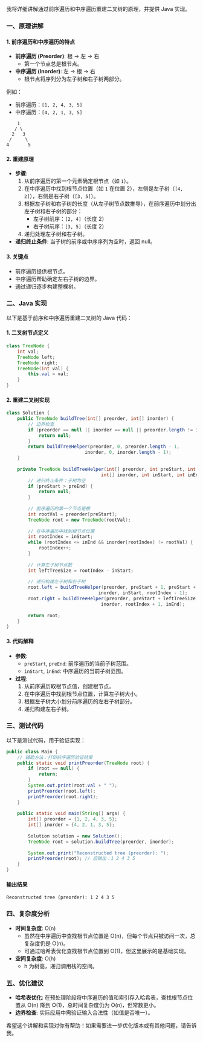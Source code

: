 我将详细讲解通过前序遍历和中序遍历重建二叉树的原理，并提供 Java 实现。

### 一、原理讲解

#### 1. 前序遍历和中序遍历的特点
- **前序遍历 (Preorder)**: 根 -> 左 -> 右
    - 第一个节点总是根节点。
- **中序遍历 (Inorder)**: 左 -> 根 -> 右
    - 根节点将序列分为左子树和右子树两部分。

例如：
- 前序遍历：`[1, 2, 4, 3, 5]`
- 中序遍历：`[4, 2, 1, 3, 5]`
```
    1
   / \
  2   3
 /     \
4       5
```

#### 2. 重建原理
- **步骤**:
    1. 从前序遍历的第一个元素确定根节点（如 `1`）。
    2. 在中序遍历中找到根节点位置（如 `1` 在位置 2），左侧是左子树（`[4, 2]`），右侧是右子树（`[3, 5]`）。
    3. 根据左子树和右子树的长度（从左子树节点数推导），在前序遍历中划分出左子树和右子树的部分：
        - 左子树前序：`[2, 4]`（长度 2）
        - 右子树前序：`[3, 5]`（长度 2）
    4. 递归处理左子树和右子树。
- **递归终止条件**: 当子树的前序或中序序列为空时，返回 null。

#### 3. 关键点
- 前序遍历提供根节点。
- 中序遍历帮助确定左右子树的边界。
- 通过递归逐步构建整棵树。

### 二、Java 实现

以下是基于前序和中序遍历重建二叉树的 Java 代码：

#### 1. 二叉树节点定义
```java
class TreeNode {
    int val;
    TreeNode left;
    TreeNode right;
    TreeNode(int val) {
        this.val = val;
    }
}
```

#### 2. 重建二叉树实现
```java
class Solution {
    public TreeNode buildTree(int[] preorder, int[] inorder) {
        // 边界检查
        if (preorder == null || inorder == null || preorder.length != inorder.length) {
            return null;
        }
        return buildTreeHelper(preorder, 0, preorder.length - 1, 
                             inorder, 0, inorder.length - 1);
    }
    
    private TreeNode buildTreeHelper(int[] preorder, int preStart, int preEnd,
                                   int[] inorder, int inStart, int inEnd) {
        // 递归终止条件：子树为空
        if (preStart > preEnd) {
            return null;
        }
        
        // 前序遍历的第一个节点是根
        int rootVal = preorder[preStart];
        TreeNode root = new TreeNode(rootVal);
        
        // 在中序遍历中找到根节点位置
        int rootIndex = inStart;
        while (rootIndex <= inEnd && inorder[rootIndex] != rootVal) {
            rootIndex++;
        }
        
        // 计算左子树节点数
        int leftTreeSize = rootIndex - inStart;
        
        // 递归构建左子树和右子树
        root.left = buildTreeHelper(preorder, preStart + 1, preStart + leftTreeSize,
                                  inorder, inStart, rootIndex - 1);
        root.right = buildTreeHelper(preorder, preStart + leftTreeSize + 1, preEnd,
                                   inorder, rootIndex + 1, inEnd);
        
        return root;
    }
}
```

#### 3. 代码解释
- **参数**:
    - `preStart`, `preEnd`: 前序遍历的当前子树范围。
    - `inStart`, `inEnd`: 中序遍历的当前子树范围。
- **过程**:
    1. 从前序遍历取根节点值，创建根节点。
    2. 在中序遍历中找到根节点位置，计算左子树大小。
    3. 根据左子树大小划分前序遍历的左右子树部分。
    4. 递归构建左右子树。

### 三、测试代码

以下是测试代码，用于验证实现：

```java
public class Main {
    // 辅助方法：打印前序遍历验证结果
    public static void printPreorder(TreeNode root) {
        if (root == null) {
            return;
        }
        System.out.print(root.val + " ");
        printPreorder(root.left);
        printPreorder(root.right);
    }
    
    public static void main(String[] args) {
        int[] preorder = {1, 2, 4, 3, 5};
        int[] inorder = {4, 2, 1, 3, 5};
        
        Solution solution = new Solution();
        TreeNode root = solution.buildTree(preorder, inorder);
        
        System.out.print("Reconstructed tree (preorder): ");
        printPreorder(root); // 应输出：1 2 4 3 5
    }
}
```

#### 输出结果
```
Reconstructed tree (preorder): 1 2 4 3 5
```

### 四、复杂度分析
- **时间复杂度**: O(n)
    - 虽然在中序遍历中查找根节点位置是 O(n)，但每个节点只被访问一次，总复杂度仍是 O(n)。
    - 可通过哈希表优化查找根节点位置到 O(1)，但这里展示的是基础实现。
- **空间复杂度**: O(h)
    - h 为树高，递归调用栈的空间。

### 五、优化建议
- **哈希表优化**: 在预处理阶段将中序遍历的值和索引存入哈希表，查找根节点位置从 O(n) 降到 O(1)，总时间复杂度仍为 O(n)，但常数更小。
- **边界检查**: 实际应用中需验证输入合法性（如值是否唯一）。

希望这个讲解和实现对你有帮助！如果需要进一步优化版本或有其他问题，请告诉我。